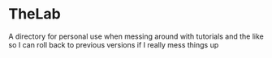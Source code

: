 # TheLab
A directory for personal use when messing around with tutorials and the like so I can roll back to previous versions if I really mess things up

